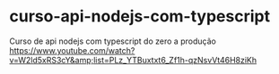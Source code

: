 # curso-api-nodejs-com-typescript
Curso de api nodejs com typescript do zero a produção  https://www.youtube.com/watch?v=W2ld5xRS3cY&amp;list=PLz_YTBuxtxt6_Zf1h-qzNsvVt46H8ziKh
